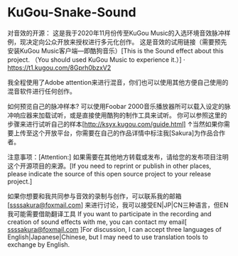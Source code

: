 # KuGou-Snake-Sound
对音效的开源：
这是我于2020年11月份传至KuGou Music的入选环境音效脉冲样例，现决定向公众开放来授权进行多元化创作。
这是音效的试用链接（需要预先安装KuGou Music客户端—即酷狗音乐）[This is the  Sound effect about this project. （You should used KuGou Music to experience it.）]
  · https://t1.kugou.com/8Gprh0bzxV2
  
  我全程使用了Adobe attention来进行混音，你们也可以使用其他方便自己使用的混音软件进行任何创作。
  
  如何预览自己的脉冲样本?
  可以使用Foobar 2000音乐播放器所可以载入设定的脉冲响应器来加载试听，或是直接使用酷狗的制作工具来试听。
  你可以参照这里的步骤来进行试听自己的样本[http://ksyx.kugou.com/guide.html]
       ↑当然如果你需要上传至这个开放平台，你需要在自己的作品详情中标注我[Sakura]为作品合作者。
       
  注意事项：[Attention:]
       如果需要在其他地方转载或发布，请给您的发布项目注明这个开源项目的来源。[If you need to reprint or publish in other places, please indicate the source of this open source project to your release project.]

如果你想要和我共同参与音效的录制与创作，可以联系我的邮箱[ssssakura@foxmail.com] 来进行讨论，我可以接受EN|JP|CN三种语言，但EN我可能需要借助翻译工具
If you want to participate in the recording and creation of sound effects with me, you can contact my email[ ssssakura@foxmail.com ]For discussion, I can accept three languages of English|Japanese|Chinese, but I may need to use translation tools to exchange by English.
